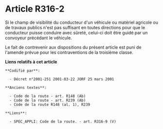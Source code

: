 # Article R316-2

Si le champ de visibilité du conducteur d'un véhicule ou matériel agricole ou de travaux publics n'est pas suffisant en
toutes directions pour que le conducteur puisse conduire avec sûreté, celui-ci doit être guidé par un convoyeur précédant le
véhicule.

Le fait de contrevenir aux dispositions du présent article est puni de l'amende prévue pour les contraventions de la
troisième classe.

**Liens relatifs à cet article**

	**Codifié par**:

	  - Décret n°2001-251 2001-03-22 JORF 25 mars 2001

	**Anciens textes**:

	  - Code de la route - art. R148 (Ab)
	  - Code de la route - art. R239 (Ab)
	  - Code de la route R148 (al. 1), R239

	**Liens**:

	  - SPEC_APPLI: Code de la route. - art. R316-9 (V)
